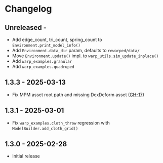 # Changelog

## Unreleased -
- Add edge_count, tri_count, spring_count to `Environment.print_model_info()`
- Add `Environment.data_dir` param, defaults to `rewarped/data/`
- Move `Environment.update()` impl. to `warp_utils.sim_update_inplace()`
- Add `warp_examples.granular`
- Add `warp_examples.quadruped`

## 1.3.3 - 2025-03-13
- Fix MPM asset root path and missing DexDeform asset ([GH-17](https://github.com/rewarped/rewarped/issues/17))

## 1.3.1 - 2025-03-01
- Fix `warp_examples.cloth_throw` regression with `ModelBuilder.add_cloth_grid()`

## 1.3.0 - 2025-02-28
- Initial release

